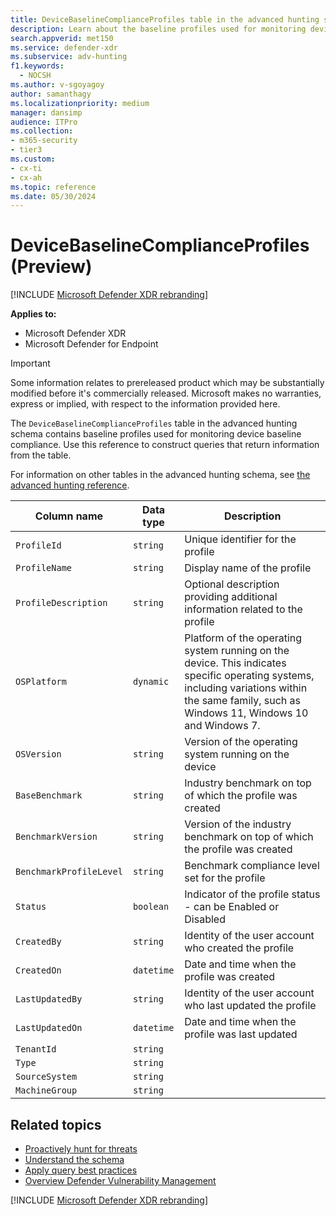 ```yaml
---
title: DeviceBaselineComplianceProfiles table in the advanced hunting schema
description: Learn about the baseline profiles used for monitoring device baseline compliance in the DeviceBaselineComplianceProfiles table in the advanced hunting schema.
search.appverid: met150
ms.service: defender-xdr
ms.subservice: adv-hunting
f1.keywords: 
  - NOCSH
ms.author: v-sgoyagoy
author: samanthagy
ms.localizationpriority: medium
manager: dansimp
audience: ITPro
ms.collection: 
- m365-security
- tier3
ms.custom: 
- cx-ti
- cx-ah
ms.topic: reference
ms.date: 05/30/2024
---
```


# DeviceBaselineComplianceProfiles (Preview)

[!INCLUDE [Microsoft Defender XDR rebranding](../includes/microsoft-defender.md)]


**Applies to:**
- Microsoft Defender XDR
- Microsoft Defender for Endpoint

> [!IMPORTANT]
> Some information relates to prereleased product which may be substantially modified before it's commercially released. Microsoft makes no warranties, express or implied, with respect to the information provided here.

The `DeviceBaselineComplianceProfiles` table in the advanced hunting schema contains baseline profiles used for monitoring device baseline compliance. Use this reference to construct queries that return information from the table.

For information on other tables in the advanced hunting schema, see [the advanced hunting reference](advanced-hunting-schema-tables.md).

| Column name | Data type | Description |
|-------------|-----------|-------------|
| `ProfileId` | `string` | Unique identifier for the profile |
| `ProfileName` | `string` | Display name of the profile |
| `ProfileDescription` | `string` | Optional description providing additional information related to the profile |
| `OSPlatform` | `dynamic` | Platform of the operating system running on the device. This indicates specific operating systems, including variations within the same family, such as Windows 11, Windows 10 and Windows 7.  |
| `OSVersion` | `string` | Version of the operating system running on the device |
| `BaseBenchmark` | `string` | Industry benchmark on top of which the profile was created |
| `BenchmarkVersion` | `string` | Version of the industry benchmark on top of which the profile was created  |
| `BenchmarkProfileLevel` | `string` | Benchmark compliance level set for the profile |
| `Status` | `boolean` | Indicator of the profile status - can be Enabled or Disabled |
| `CreatedBy` | `string` | Identity of the user account who created the profile |
| `CreatedOn` | `datetime` | Date and time when the profile was created |
| `LastUpdatedBy` | `string` | Identity of the user account who last updated the profile |
| `LastUpdatedOn` | `datetime` | Date and time when the profile was last updated |
| `TenantId` | `string` |  |
| `Type` | `string` |  |
| `SourceSystem` | `string` |  |
| `MachineGroup` | `string` |  |

## Related topics

- [Proactively hunt for threats](advanced-hunting-overview.md)
- [Understand the schema](advanced-hunting-schema-tables.md)
- [Apply query best practices](advanced-hunting-best-practices.md)
- [Overview Defender Vulnerability Management](/windows/security/threat-protection/microsoft-defender-atp/next-gen-threat-and-vuln-mgt)

[!INCLUDE [Microsoft Defender XDR rebranding](../includes/defender-m3d-techcommunity.md)]
